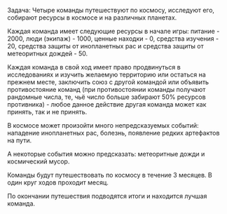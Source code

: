 Задача:
Четыре команды путешествуют по космосу, исследуют его, собирают ресурсы в космосе и на различных планетах. 

Каждая команда имеет следующие ресурсы в начале игры: питание - 2000, люди (экипаж) - 1000, ценные находки - 0, средства изучения - 20, средства защиты от инопланетных рас и средства защиты от метеоритных дождей - 50.

Каждая команда в свой ход имеет право продвинуться в исследованиях и изучить желаемую территорию или остаться на прежнем месте, заключить союз с другой командой или объявить противостояние команд (при противостоянии команды получают рандомные числа, те, чьё число больше забирают 50% ресурсов противника) - любое данное действие другая команда может как принять, так и не принять.

В космосе может произойти много непредсказуемых событий: нападение инопланетных рас, болезнь, появление редких артефактов на пути. 

А некоторые события можно предсказать: метеоритные дожди и космический мусор.

Команды будут путешествовать по космосу в течение 3 месяцев. В один круг ходов проходит месяц.

По окончании путешествия подводятся итоги и находится лучшая команда.
